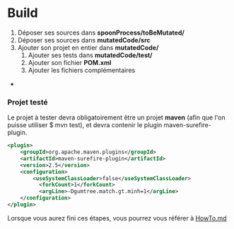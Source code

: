 <!-- Comment construire votre framework -->
<!-- Build c'est comment construire le framework,
le faire fonctionner (avoir ces 3 dossiers à tels endroits, compiler ce machin, avoir python d'installé, ...)
 donc tout ce qui est nécessaire niveau techniuqe-->
# Build #

1. Déposer ses sources dans <b>spoonProcess/toBeMutated/</b>
2. Déposer ses sources dans <b>mutatedCode/src</b>
3. Ajouter son projet en entier dans <b>mutatedCode/</b>
    1. Ajouter ses tests dans <b>mutatedCode/test/</b>
    2. Ajouter son fichier <b>POM.xml</b>
    3. Ajouter les fichiers complémentaires


-
### Projet testé #
Le projet à tester devra obligatoirement être un projet <b>maven</b> (afin que l'on puisse utiliser $ mvn test), et devra contenir le plugin maven-surefire-plugin.

```xml
<plugin>
    <groupId>org.apache.maven.plugins</groupId>
    <artifactId>maven-surefire-plugin</artifactId>
    <version>2.5</version>
    <configuration>
        <useSystemClassLoader>false</useSystemClassLoader>
          <forkCount>1</forkCount>
          <argLine>-Dgumtree.match.gt.minh=1</argLine>
    </configuration>
</plugin>
```

Lorsque vous aurez fini ces étapes, vous pourrez vous référer à [HowTo.md](../blob/master/HowTo.md)